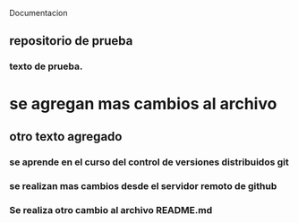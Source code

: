 Documentacion 

## repositorio de prueba

### texto de prueba.

# se agregan mas cambios al archivo 

## otro texto agregado

### se aprende en el curso del control de versiones distribuidos git
### se realizan mas cambios desde el servidor remoto de github

### Se realiza otro cambio al archivo README.md

